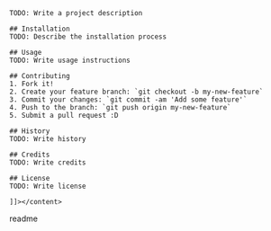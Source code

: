 <snippet>
  <content>
    <![CDATA[#${1:Project Name}

    TODO: Write a project description

    ## Installation
    TODO: Describe the installation process

    ## Usage
    TODO: Write usage instructions

    ## Contributing
    1. Fork it!
    2. Create your feature branch: `git checkout -b my-new-feature`
    3. Commit your changes: `git commit -am 'Add some feature'`
    4. Push to the branch: `git push origin my-new-feature`
    5. Submit a pull request :D

    ## History
    TODO: Write history

    ## Credits
    TODO: Write credits

    ## License
    TODO: Write license

    ]]></content>
  <tabTrigger>readme</tabTrigger>
</snippet>
